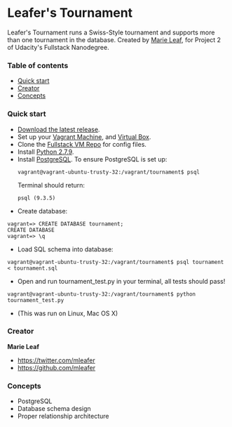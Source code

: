 # Leafer's Tournament

Leafer's Tournament runs a Swiss-Style tournament and supports more than one tournament in the database. Created by [Marie Leaf](https://twitter.com/mleafer), for Project 2 of Udacity's Fullstack Nanodegree.


### Table of contents

* [Quick start](#quick-start)
* [Creator](#creator)
* [Concepts](#concepts)

### Quick start

* [Download the latest release](https://github.com/mleafer/fullstacknanodegree.git).
* Set up your [Vagrant Machine](https://www.vagrantup.com/), and [Virtual Box](https://www.virtualbox.org/).
* Clone the [Fullstack VM Repo](https://github.com/udacity/fullstack-nanodegree-vm) for config files. 
* Install [Python 2.7.9](https://www.python.org/downloads/).
* Install [PostgreSQL](http://www.postgresql.org/download/).
  To ensure PostgreSQL is set up:
   ```
   vagrant@vagrant-ubuntu-trusty-32:/vagrant/tournament$ psql
   ```
  Terminal should return:
   ```
   psql (9.3.5)
   ```
* Create database:
 ```
 vagrant=> CREATE DATABASE tournament;
 CREATE DATABASE
 vagrant=> \q
 ```

* Load SQL schema into database: 
 ```
 vagrant@vagrant-ubuntu-trusty-32:/vagrant/tournament$ psql tournament < tournament.sql
 ```

* Open and run tournament_test.py in your terminal, all tests should pass!
 ```
 vagrant@vagrant-ubuntu-trusty-32:/vagrant/tournament$ python tournament_test.py
 ```

* (This was run on Linux, Mac OS X)

### Creator

**Marie Leaf**

* <https://twitter.com/mleafer>
* <https://github.com/mleafer>


### Concepts
* PostgreSQL
* Database schema design
* Proper relationship architecture